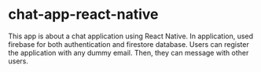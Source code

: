 # chat-app-react-native
 This app is about a chat application using React Native. In application, used firebase for both authentication and firestore database. Users can register the application with any dummy email. Then, they can message with  other users.
